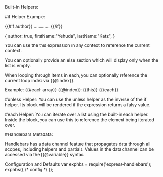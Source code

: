 Built-in Helpers:


#if Helper
    Example:
    <div>
    {{#if author}}
    .............
    {{/if}}
    </div>

{
    author: true,
    firstName:"Yehuda",
    lastName:"Katz",
}

You can use the this expression in any context to reference the current context.

You can optionally provide an else section which will display only when the list is empty.

When looping through items in each, you can optionally reference the current loop index via {{@index}}.

Example:
{{#each array}} {{@index}}: {{this}} {{/each}}






#unless Helper:
You can use the unless helper as the inverse of the if helper. Its block will be rendered if the expression returns a falsy value.


#each Helper:
You can iterate over a list using the built-in each helper. Inside the block, you can use this to reference the element being iterated over.







#Handlebars Metadata:

Handlebars has a data channel feature that propagates data through all scopes, including helpers and partials. Values in the data channel can be accessed via the {{@variable}} syntax.


Configuration and Defaults
var exphbs = require('express-handlebars');
exphbs({ /* config */ });
